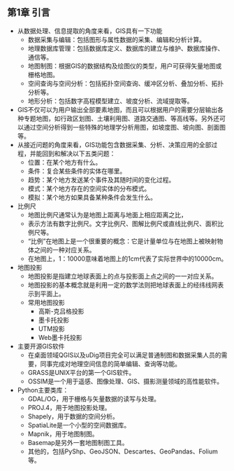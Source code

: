 ## 第1章 引言
- 从数据处理、信息提取的角度来看，GIS具有一下功能
	- 数据采集与编辑：包括图形与属性数据的采集、编辑和分析计算。
	- 地理数据库管理：包括数据库定义、数据库的建立与维护、数据库操作、通信等。
	- 地图制图：根据GIS的数据结构及绘图仪的类型，用户可获得矢量地图或栅格地图。
	- 空间查询与空间分析：包括拓扑空间查询、缓冲区分析、叠加分析、拓扑分析等。
	- 地形分析：包括数字高程模型建立、坡度分析、流域提取等。
- GIS不仅可以为用户输出全部要素地图，而且可以根据用户的需要分层输出各种专题地图，如行政区划图、土壤利用图、道路交通图、等高线等。另外还可以通过空间分析得到一些特殊的地理学分析用图，如坡度图、坡向图、剖面图等。
- 从接近问题的角度来看，GIS功能包含数据采集、分析、决策应用的全部过程，并能回到和解决以下五类问题：
	- 位置：在某个地方有什么。
	- 条件：复合某些条件的实体在哪里。
	- 趋势：某个地方发送某个事件及其随时间的变化过程。
	- 模式：某个地方存在的空间实体的分布模式。
	- 模拟：某个地方如果具备某种条件会发生什么。
- 比例尺
	- 地图比例尺通常认为是地图上距离与地面上相应距离之比，
	- 表示方法有数字比例尺。文字比例尺、图解比例尺或直线比例尺、面积比例尺等。
	- “比例”在地图上是一个很重要的概念：它是计量单位与在地图上被映射物体之间的一种对应关系。
	- 在地图上，1：10000意味着地图上的1cm代表了实际世界中的10000cm。
- 地图投影
	- 地图投影是指建立地球表面上的点与投影面上点之间的一一对应关系。
	- 地图投影的基本概念就是利用一定的数学法则把地球表面上的经纬线网表示到平面上。 
	- 常用地图投影
		- 高斯-克吕格投影
		- 墨卡托投影
		- UTM投影
		- Web墨卡托投影
- 主要开源GIS软件
	- 在桌面领域QGIS以及uDig项目完全可以满足普通制图和数据采集人员的需要，同事完成对地理空间信息的简单编辑、查询等功能。
	- GRASS是UNIX平台的第一个GIS软件。
	- OSSIM是一个用于遥感、图像处理、GIS、摄影测量领域的高性能软件。
- Python主要类库：
	- GDAL/OG，用于栅格与矢量数据的读写与处理。
	- PROJ.4，用于地图投影处理。
	- Shapely，用于数据的空间分析。
	- SpatiaLite是一个小型的空间数据库。
	- Mapnik，用于地图制图。
	- Basemap是另外一套地图制图工具。
	- 其他的，包括PyShp、GeoJSON、Descartes、GeoPandas、Folium等。